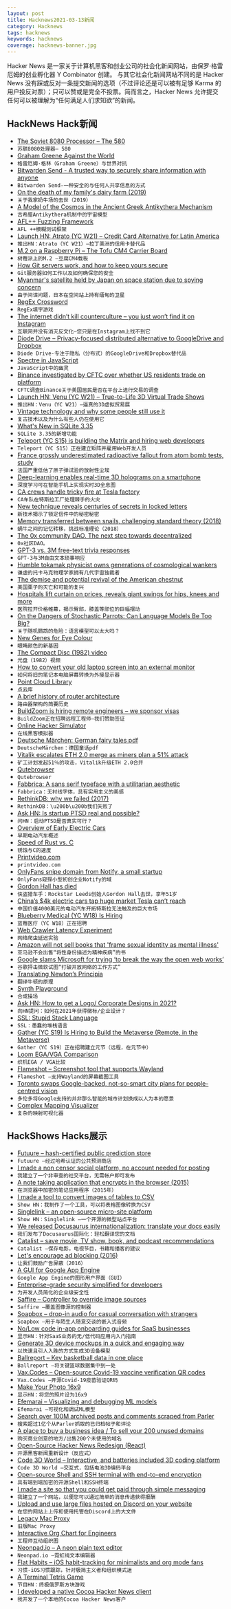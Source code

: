 ```yaml
---
layout: post
title: Hacknews2021-03-13新闻
category: Hacknews
tags: hacknews
keywords: hacknews
coverage: hacknews-banner.jpg
---
```


Hacker News 是一家关于计算机黑客和创业公司的社会化新闻网站，由保罗·格雷厄姆的创业孵化器 Y Combinator 创建。
与其它社会化新闻网站不同的是 Hacker News 没有踩或反对一条提交新闻的选项（不过评论还是可以被有足够 Karma 的用户投反对票）；只可以赞或是完全不投票。简而言之，Hacker News 允许提交任何可以被理解为“任何满足人们求知欲”的新闻。

## HackNews Hack新闻


- [The Soviet 8080 Processor – The 580](http://www.cpushack.com/2021/03/10/the-story-of-the-soviet-8080-processor-the-580/)
- `苏联8080处理器– 580`
- [Graham Greene Against the World](https://newrepublic.com/article/161645/graham-greene-world-biography-book-review)
- `格雷厄姆·格林（Graham Greene）与世界对抗`
- [Bitwarden Send - A trusted way to securely share information with anyone](https://bitwarden.com/products/send/)
- `Bitwarden Send-一种安全的与任何人共享信息的方式`
- [On the death of my family's dairy farm (2019)](https://blog.abevoelker.com/2019-03-06/on-the-death-of-my-familys-dairy-farm/)
- `关于我家奶牛场的去世（2019）`
- [A Model of the Cosmos in the Ancient Greek Antikythera Mechanism](https://www.nature.com/articles/s41598-021-84310-w)
- `古希腊Antikythera机制中的宇宙模型`
- [AFL++ Fuzzing Framework](https://github.com/AFLplusplus/AFLplusplus)
- `AFL ++模糊测试框架`
- [Launch HN: Atrato (YC W21) – Credit Card Alternative for Latin America](item?id=26436830)
- `推出HN：Atrato（YC W21）–拉丁美洲的信用卡替代品`
- [M.2 on a Raspberry Pi – The Tofu CM4 Carrier Board](https://www.jeffgeerling.com/blog/2021/m2-on-raspberry-pi-tofu-compute-module-4-carrier-board)
- `树莓派上的M.2 –豆腐CM4载板`
- [How Git servers work, and how to keep yours secure](https://gemini.nytpu.com/gemlog/2021-03-07.gmi)
- `Git服务器如何工作以及如何确保您的安全`
- [Myanmar's satellite held by Japan on space station due to spying concern](https://www.reuters.com/article/us-myanmar-politics-satellite-japan-excl-idUSKBN2B41O1)
- `由于间谍问题，日本在空间站上持有缅甸的卫星`
- [RegEx Crossword](http://jimbly.github.io/regex-crossword/)
- `RegEx填字游戏`
- [The internet didn’t kill counterculture – you just won’t find it on Instagram](https://www.documentjournal.com/2021/01/the-internet-didnt-kill-counterculture-you-just-wont-find-it-on-instagram/)
- `互联网并没有消灭反文化–您只是在Instagram上找不到它`
- [Diode Drive – Privacy-focused distributed alternative to GoogleDrive and Dropbox](https://diode.io/resources/download/)
- `Diode Drive-专注于隐私（分布式）的GoogleDrive和Dropbox替代品`
- [Spectre in JavaScript](https://leaky.page/)
- `JavaScript中的幽灵`
- [Binance investigated by CFTC over whether US residents trade on platform](https://www.bnnbloomberg.ca/binance-probed-by-cftc-over-whether-u-s-residents-made-trades-1.1576124)
- `CFTC调查Binance关于美国居民是否在平台上进行交易的调查`
- [Launch HN: Venu (YC W21) – True-to-Life 3D Virtual Trade Shows](item?id=26438927)
- `推出HN：Venu（YC W21）–逼真的3D虚拟贸易展`
- [Vintage technology and why some people still use it](https://www.bbc.co.uk/news/business-55808632)
- `复古技术以及为什么有些人仍在使用它`
- [What's New in SQLite 3.35](https://nalgeon.github.io/sqlite-3-35/)
- `SQLite 3.35的新增功能`
- [Teleport (YC S15) is building the Matrix and hiring web developers](item?id=26440847)
- `Teleport（YC S15）正在建立矩阵并雇用Web开发人员`
- [France grossly underestimated radioactive fallout from atom bomb tests, study](https://www.sciencemag.org/news/2021/03/france-grossly-underestimated-radioactive-fallout-atom-bomb-tests-study-finds)
- `法国严重低估了原子弹试验的放射性尘埃`
- [Deep-learning enables real-time 3D holograms on a smartphone](https://spectrum.ieee.org/tech-talk/computing/software/realtime-hologram)
- `深度学习可在智能手机上实现实时3D全息图`
- [CA crews handle tricky fire at Tesla factory](https://www.firehouse.com/operations-training/news/21214084/ca-crews-handle-tricky-fire-at-tesla-factory)
- `CA车队在特斯拉工厂处理棘手的火灾`
- [New technique reveals centuries of secrets in locked letters](https://www.nytimes.com/2021/03/02/science/locked-letters-unfolding.html)
- `新技术揭示了锁定信件中的秘密秘密`
- [Memory transferred between snails, challenging standard theory (2018)](https://www.statnews.com/2018/05/14/memory-transfer-between-snails-challenges-standard-theory/)
- `蜗牛之间的记忆转移，挑战标准理论（2018）`
- [The 0x community DAO. The next step towards decentralized](https://blog.0xproject.com/0x-governance-roadmap-0x-dao-ac9218135d3)
- `0x社区DAO。`
- [GPT-3 vs. 3M free-text trivia responses](https://www.watercoolertrivia.com/blog/gpt-3-vs-water-cooler-trivia-participants-a-human-vs-robot-showdown)
- `GPT-3与3M自由文本琐事响应`
- [Humble tokamak physicist owns generations of cosmological wankers](https://scottlocklin.wordpress.com/2021/03/12/humble-tokamak-physicist-owns-generations-of-cosmological-wankers/)
- `谦虚的托卡马克物理学家拥有几代宇宙独裁者`
- [The demise and potential revival of the American chestnut](https://www.sierraclub.org/sierra/2021-2-march-april/feature/demise-and-potential-revival-american-chestnut)
- `美国栗子的灭亡和可能的复兴`
- [Hospitals lift curtain on prices, reveals giant swings for hips, knees and more](https://www.medtechdive.com/news/hospitals-price-transparency-spotty-compliance-swings-price/596593/)
- `医院拉开价格帷幕，揭示臀部，膝盖等部位的巨幅摆动`
- [On the Dangers of Stochastic Parrots: Can Language Models Be Too Big?](https://dl.acm.org/doi/10.1145/3442188.3445922)
- `关于随机鹦鹉的危险：语言模型可以太大吗？`
- [New Genes for Eye Colour](https://www.kcl.ac.uk/news/50-new-genes-eye-colour)
- `眼睛颜色的新基因`
- [The Compact Disc (1982) video](https://www.youtube.com/watch?v=ISILksWz7N0)
- `光盘（1982）视频`
- [How to convert your old laptop screen into an external monitor](https://www.slashdigit.com/convert-old-laptop-screen-external-monitor/)
- `如何将旧的笔记本电脑屏幕转换为外接显示器`
- [Point Cloud Library](https://pointclouds.org/)
- `点云库`
- [A brief history of router architecture](https://blog.apnic.net/2021/03/12/a-brief-history-of-router-architecture/)
- `路由器架构的简要历史`
- [BuildZoom is hiring remote engineers – we sponsor visas](item?id=26442901)
- `BuildZoom正在招聘远程工程师–我们赞助签证`
- [Online Hacker Simulator](https://hacker-simulator.com/)
- `在线黑客模拟器`
- [Deutsche Märchen: German fairy tales pdf](https://www.cs.ubc.ca/~udls/slides/2019-tim-deutsche_marchen.pdf)
- `DeutscheMärchen：德国童话pdf`
- [Vitalik escalates ETH 2.0 merge as miners plan a 51% attack](https://our.status.im/vitalik-escalates-eth-2-0-merge-as-miners-plan-a-51-attack/)
- `矿工计划发起51％的攻击，Vitalik升级ETH 2.0合并`
- [Qutebrowser](https://qutebrowser.org/)
- `Qutebrowser`
- [Fabbrica: A sans serif typeface with a utilitarian aesthetic](https://www.cinetype.com/fabbrica)
- `Fabbrica：无衬线字体，具有实用主义的美感`
- [RethinkDB: why we failed (2017)](https://www.defmacro.org/2017/01/18/why-rethinkdb-failed.html?zarsrc=30&utm_source=zalo&utm_medium=zalo&utm_campaign=zalo)
- `RethinkDB：\u200b\u200b我们失败了`
- [Ask HN: Is startup PTSD real and possible?](item?id=26443379)
- `问HN：启动PTSD是否真实可行？`
- [Overview of Early Electric Cars](https://www.lowtechmagazine.com/overview-of-early-electric-cars.html)
- `早期电动汽车概述`
- [Speed of Rust vs. C](https://kornel.ski/rust-c-speed)
- `锈蚀与C的速度`
- [Printvideo.com](https://justine.lol/printvideo.html)
- `printvideo.com`
- [OnlyFans snipe domain from Notify, a small startup](https://twitter.com/jamiepine/status/1370590062962827264)
- `OnlyFans窥探小型初创企业Notify的域`
- [Gordon Hall has died](https://www.bbc.co.uk/news/uk-england-leeds-56374535)
- `侠盗猎车手：Rockstar Leeds创始人Gordon Hall去世，享年51岁`
- [China’s $4k electric cars tap huge market Tesla can’t reach](https://www.bloomberg.com/news/articles/2021-03-10/cheap-electric-vehicles-in-china-bring-green-transportation-to-the-masses)
- `中国价值4000美元的电动汽车开拓特斯拉无法触及的巨大市场`
- [Blueberry Medical (YC W18) Is Hiring](https://www.workatastartup.com/jobs/42677)
- `蓝莓医疗（YC W18）正在招聘`
- [Web Crawler Latency Experiment](https://sites.google.com/view/webcrawlerlatency/experiment)
- `网络爬虫延迟实验`
- [Amazon will not sell books that 'frame sexual identity as mental illness'](https://www.bbc.com/news/world-us-canada-56381862)
- `亚马逊不会出售“将性身份描述为精神疾病”的书`
- [Google slams Microsoft for trying ‘to break the way the open web works’](https://www.theverge.com/2021/3/12/22327306/google-microsoft-attack-open-web-online-news-australia-laws)
- `谷歌抨击微软试图“打破开放网络的工作方式”`
- [Translating Newton’s Principia](https://principia.blog/2021/02/02/a-question-of-definitions/)
- `翻译牛顿的原理`
- [Synth Playground](https://learningsynths.ableton.com/en/playground)
- `合成操场`
- [Ask HN: How to get a Logo/ Corporate Designs in 2021?](item?id=26445127)
- `向HN提问：如何在2021年获得徽标/企业设计？`
- [SSL: Stupid Stack Language](https://esolangs.org/wiki/StupidStackLanguage)
- `SSL：愚蠢的堆栈语言`
- [Gather (YC S19) Is Hiring to Build the Metaverse (Remote, in the Metaverse)](https://gather.town/jobs)
- `Gather（YC S19）正在招聘建立元节（远程，在元节中）`
- [Loom EGA/VGA Comparison](http://www.superrune.com/tutorials/loom_ega.php)
- `织机EGA / VGA比较`
- [Flameshot – Screenshot tool that supports Wayland](https://flameshot.org/changelog/)
- `Flameshot –支持Wayland的屏幕截图工具`
- [Toronto swaps Google-backed, not-so-smart city plans for people-centred vision](https://www.theguardian.com/world/2021/mar/12/toronto-canada-quayside-urban-centre)
- `多伦多将Google支持的并非那么智能的城市计划换成以人为本的愿景`
- [Complex Mapping Visualizer](https://mabotkin.github.io/complex/)
- `复杂的映射可视化器`


## HackShows Hacks展示

- [ Futuure – hash-certified public prediction store](https://futuu.re)
- `Futuure –经过哈希认证的公共预测商店`
- [ I made a non censor social platform, no account needed for posting](https://argoledo.com/)
- `我建立了一个非审查的社交平台，无需帐户即可发布`
- [ A note taking application that encrypts in the browser (2015)](https://github.com/moyaproject/notes)
- `在浏览器中加密的笔记应用程序（2015年）`
- [ I made a tool to convert images of tables to CSV](https://github.com/artperrin/image2csv)
- `Show HN：我制作了一个工具，可以将表格图像转换为CSV`
- [ Singlelink – an open-source micro-site platform](https://singlelink.co)
- `Show HN：Singlelink –一个开源的微型站点平台`
- [ We released Docusaurus internationalization: translate your docs easily](https://v2.docusaurus.io/blog/2021/03/09/releasing-docusaurus-i18n)
- `我们发布了Docusaurus国际化：轻松翻译您的文档`
- [ Catalist – save movie, TV show, book, and podcast recommendations](https://getcatalist.com/)
- `Catalist –保存电影，电视节目，书籍和播客的建议`
- [ Let's encourage ad blocking (2016)](https://blockads.fivefilters.org/)
- `让我们鼓励广告屏蔽（2016）`
- [ A GUI for Google App Engine](https://nocommandline.com)
- `Google App Engine的图形用户界面（GUI）`
- [ Enterprise-grade security simplified for developers](https://ASPSecurityKit.net/?src=hn)
- `为开发人员简化的企业级安全性`
- [ Saffire – Controller to override image sources](https://github.com/FairwindsOps/saffire)
- `Saffire –覆盖图像源的控制器`
- [ Soapbox – drop-in audio for casual conversation with strangers](https://soapbox.social/)
- `Soapbox –用于与陌生人随意交谈的嵌入式音频`
- [ No/Low code in-app onboarding guides for SaaS businesses](https://userflow.com)
- `显示HN：针对SaaS业务的无/低代码应用内入门指南`
- [ Generate 3D device mockups in a quick and engaging way](https://things.morflax.com)
- `以快速且引人入胜的方式生成3D设备模型`
- [ Ballreport – Key basketball data in one place](https://ballreport.net/)
- `Ballreport –将关键篮球数据集中到一处`
- [ Vax.Codes – Open-source Covid-19 vaccine verification QR codes](https://vax.codes/)
- `Vax.Codes –开源Covid-19疫苗验证QR码`
- [ Make Your Photo 16x9](https://einaregilsson.com/make-your-photo-16x9/)
- `显示HN：将您的照片设为16x9`
- [ Efemarai – Visualizing and debugging ML models](https://efemarai.com)
- `Efemarai –可视化和调试ML模型`
- [ Search over 100M archived posts and comments scraped from Parler](https://parler.adatascienti.st)
- `搜索超过1亿个从Parler抓取的已归档帖子和评论`
- [ A place to buy a business idea / To sell your 200 unused domains](item?id=26429440)
- `购买商业创意的地方/出售200个未使用的域名`
- [ Open-Source Hacker News Redesign (React)](https://github.com/RocktimSaikia/hacker-news-redesign)
- `开源黑客新闻重新设计（反应式）`
- [ Code 3D World – Interactive, and batteries included 3D coding platform](https://www.youtube.com/watch?v=28qeBOaBSB4)
- `Code 3D World –交互式，包括电池3D编码平台`
- [ Open-source Shell and SSH terminal with end-to-end encryption](https://github.com/squidjs/terminal)
- `具有端到端加密的开源Shell和SSH终端`
- [ I made a site so that you could get paid through simple messaging](https://superpage.to/)
- `我建立了一个网站，以便您可以通过简单的消息传递获得报酬`
- [ Upload and use large files hosted on Discord on your website](https://github.com/5ut/DiskCord)
- `在您的网站上上传和使用托管在Discord上的大文件`
- [ Legacy Mac Proxy](https://jonathanalland.com/legacy-mac-proxy.html)
- `旧版Mac Proxy`
- [ Interactive Org Chart for Engineers](https://org-engine.com)
- `工程师互动组织图`
- [ Neonpad.io – A neon plain text editor](http://neonpad.io)
- `Neonpad.io –霓虹纯文本编辑器`
- [ Flat Habits – iOS habit-tracking for minimalists and org mode fans](http://xenodium.com/frictionless-org-habits-on-ios#org2308032)
- `习惯-iOS习惯跟踪，针对极简主义者和组织模式迷`
- [ A Terminal Tetris Game](https://github.com/adder46/tetris.rs)
- `节目HN：终极俄罗斯方块游戏`
- [ I developed a native Cocoa Hacker News client](https://github.com/goranmoomin/HackerNews)
- `我开发了一个本地的Cocoa Hacker News客户`

